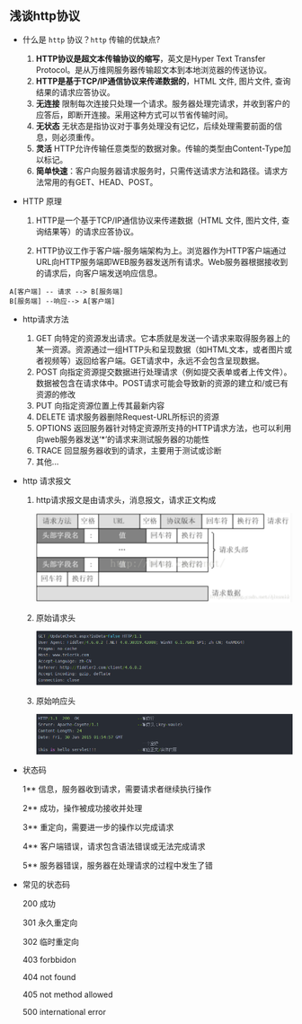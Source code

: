 ## 浅谈http协议

- 什么是 `http` 协议？`http` 传输的优缺点?

  1. **HTTP协议是超文本传输协议的缩写**，英文是Hyper Text Transfer Protocol。是从万维网服务器传输超文本到本地浏览器的传送协议。
  2. **HTTP是基于TCP/IP通信协议来传递数据的**，HTML 文件, 图片文件, 查询结果的请求应答协议。
  3. **无连接** 限制每次连接只处理一个请求。服务器处理完请求，并收到客户的应答后，即断开连接。采用这种方式可以节省传输时间。
  4. **无状态** 无状态是指协议对于事务处理没有记忆，后续处理需要前面的信息，则必须重传。
  5. **灵活** HTTP允许传输任意类型的数据对象。传输的类型由Content-Type加以标记。
  6. **简单快速**：客户向服务器请求服务时，只需传送请求方法和路径。请求方法常用的有GET、HEAD、POST。

- HTTP 原理

  1. HTTP是一个基于TCP/IP通信协议来传递数据（HTML 文件, 图片文件, 查询结果等）的请求应答协议。

  2. HTTP协议工作于客户端-服务端架构为上。浏览器作为HTTP客户端通过URL向HTTP服务端即WEB服务器发送所有请求。Web服务器根据接收到的请求后，向客户端发送响应信息。

```mermaid
A[客户端] -- 请求 --> B[服务端]
B[服务端] --响应--> A[客户端]
```

- http请求方法

  1. GET 向特定的资源发出请求。它本质就是发送一个请求来取得服务器上的某一资源。资源通过一组HTTP头和呈现数据（如HTML文本，或者图片或者视频等）返回给客户端。GET请求中，永远不会包含呈现数据。
  2. POST 向指定资源提交数据进行处理请求（例如提交表单或者上传文件）。数据被包含在请求体中。POST请求可能会导致新的资源的建立和/或已有资源的修改
  3. PUT  向指定资源位置上传其最新内容
  4. DELETE  请求服务器删除Request-URL所标识的资源
  5. OPTIONS  返回服务器针对特定资源所支持的HTTP请求方法，也可以利用向web服务器发送‘*’的请求来测试服务器的功能性
  6. TRACE  回显服务器收到的请求，主要用于测试或诊断
  7. 其他...

- http 请求报文

  1. http请求报文是由请求头，消息报文，请求正文构成

     ![](../img/02/1.png)

  2. 原始请求头

     ![](../img/02/2.png)

  3. 原始响应头

     ![](../img/02/3.png)

- 状态码

  1** 信息，服务器收到请求，需要请求者继续执行操作

  2** 成功，操作被成功接收并处理

  3** 重定向，需要进一步的操作以完成请求

  4** 客户端错误，请求包含语法错误或无法完成请求

  5** 服务器错误，服务器在处理请求的过程中发生了错

- 常见的状态码

  200  成功

  301 永久重定向

  302  临时重定向

  403 forbbidon

  404 not found

  405 not method allowed

  500 international error